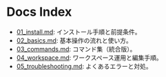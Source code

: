 # Docs Index

- [01_install.md](01_install.md): インストール手順と前提条件。
- [02_basics.md](02_basics.md): 基本操作の流れと使い方。
- [03_commands.md](03_commands.md): コマンド集（統合版）。
- [04_workspace.md](04_workspace.md): ワークスペース運用と編集手順。
- [05_troubleshooting.md](05_troubleshooting.md): よくあるエラーと対処。

